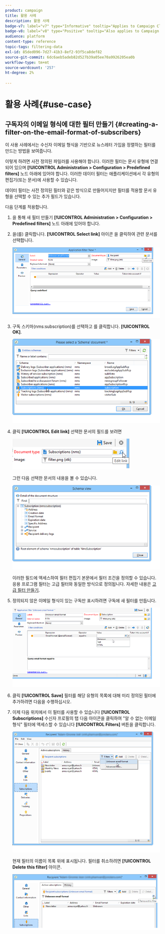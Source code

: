 ```yaml
---
product: campaign
title: 활용 사례
description: 활용 사례
badge-v7: label="v7" type="Informative" tooltip="Applies to Campaign Classic v7"
badge-v8: label="v8" type="Positive" tooltip="Also applies to Campaign v8"
audience: platform
content-type: reference
topic-tags: filtering-data
exl-id: 85ded096-7d27-41b3-8ef2-93f5ca8def82
source-git-commit: 6dc6aeb5adeb82d527b39a05ee70a9926205ea0b
workflow-type: tm+mt
source-wordcount: '257'
ht-degree: 2%

---
```


# 활용 사례{#use-case}



## 구독자의 이메일 형식에 대한 필터 만들기 {#creating-a-filter-on-the-email-format-of-subscribers}

이 사용 사례에서는 수신자 이메일 형식을 기반으로 뉴스레터 가입을 정렬하는 필터를 만드는 방법을 보여줍니다.

이렇게 하려면 사전 정의된 파일러를 사용해야 합니다. 이러한 필터는 문서 유형에 연결되어 있으며 **[!UICONTROL Administration > Configuration > Predefined filters]** 노드 아래에 있어야 합니다. 이러한 데이터 필터는 애플리케이션에서 각 유형의 편집기(또는 문서)에 사용할 수 있습니다.

데이터 필터는 사전 정의된 필터와 같은 방식으로 만들어지지만 필터를 적용할 문서 유형을 선택할 수 있는 추가 필드가 있습니다.

다음 단계를 적용합니다.

1. 을 통해 새 필터 만들기 **[!UICONTROL Administration > Configuration > Predefined filters]** 노드 아래에 있어야 합니다.
1. 을(를) 클릭합니다. **[!UICONTROL Select link]** 아이콘 을 클릭하여 관련 문서를 선택합니다.

   ![](assets/s_ncs_user_filter_choose_schema.png)

1. 구독 스키마(nms:subscription)를 선택하고 를 클릭합니다. **[!UICONTROL OK]**.

   ![](assets/s_ncs_user_filter_select_schema.png)

1. 클릭 **[!UICONTROL Edit link]** 선택한 문서의 필드를 보려면

   ![](assets/s_ncs_user_filter_edit_schema.png)

   그런 다음 선택한 문서의 내용을 볼 수 있습니다.

   ![](assets/s_ncs_user_filter_view_schema.png)

   이러한 필드에 액세스하여 필터 편집기 본문에서 필터 조건을 정의할 수 있습니다. 응용 프로그램 필터는 고급 필터와 동일한 방식으로 정의됩니다. 자세한 내용은 [고급 필터 만들기](../../platform/using/creating-filters.md#creating-an-advanced-filter).

1. 정의되지 않은 이메일 형식이 있는 구독만 표시하려면 구독에 새 필터를 만듭니다.

   ![](assets/s_ncs_user_filter_parameters.png)

1. 클릭 **[!UICONTROL Save]** 필터를 해당 유형의 목록에 대해 미리 정의된 필터에 추가하려면 다음을 수행하십시오.
1. 이제 다음 위치에서 이 필터를 사용할 수 있습니다 **[!UICONTROL Subscriptions]** 수신자 프로필의 탭 다음 아이콘을 클릭하여 &quot;알 수 없는 이메일 형식&quot; 필터에 액세스할 수 있습니다 **[!UICONTROL Filters]** 버튼을 클릭합니다.

   ![](assets/s_ncs_user_filter_on_events.png)

   현재 필터의 이름이 목록 위에 표시됩니다. 필터를 취소하려면 **[!UICONTROL Delete this filter]** 아이콘.

   ![](assets/s_ncs_user_filter_on_subscriptions.png)
